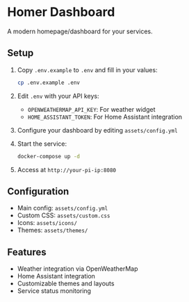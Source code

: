 # Homer Dashboard

A modern homepage/dashboard for your services.

## Setup

1. Copy `.env.example` to `.env` and fill in your values:
   ```bash
   cp .env.example .env
   ```

2. Edit `.env` with your API keys:
   - `OPENWEATHERMAP_API_KEY`: For weather widget
   - `HOME_ASSISTANT_TOKEN`: For Home Assistant integration

3. Configure your dashboard by editing `assets/config.yml`

4. Start the service:
   ```bash
   docker-compose up -d
   ```

5. Access at `http://your-pi-ip:8080`

## Configuration

- Main config: `assets/config.yml`
- Custom CSS: `assets/custom.css`
- Icons: `assets/icons/`
- Themes: `assets/themes/`

## Features

- Weather integration via OpenWeatherMap
- Home Assistant integration
- Customizable themes and layouts
- Service status monitoring
